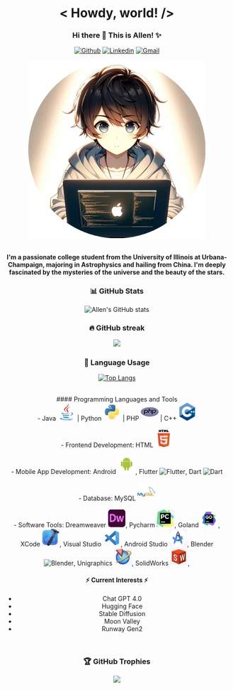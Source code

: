 <div align="center">

# < Howdy, world! />

### Hi there 👋 This is Allen! ✨

[![Github](https://img.shields.io/badge/-Github-000?style=flat&logo=Github&logoColor=white)](https://github.com/AllenWn)
[![Linkedin](https://img.shields.io/badge/-LinkedIn-blue?style=flat&logo=Linkedin&logoColor=white)](https://www.linkedin.com/in/宁-魏-94a028286/)
[![Gmail](https://img.shields.io/badge/-Gmail-c14438?style=flat&logo=Gmail&logoColor=white)](mailto:allenwei0503@gmail.com)

<img src="https://github.com/AllenWn/AllenWn/blob/main/image/profile.png" width="400" height="400" />
<br>
<br>
<p><b>I'm a passionate college student from the University of Illinois at Urbana-Champaign, majoring in Astrophysics and hailing from China. I'm deeply fascinated by the mysteries of the universe and the beauty of the stars.</b></p>

</div>

<div align="center">

### 📊 GitHub Stats

![Allen's GitHub stats](https://github-readme-stats.vercel.app/api?username=AllenWn&show_icons=true&theme=tokyonight)

### 🔥 GitHub streak
<img src="https://github-readme-streak-stats.herokuapp.com/?user=AllenWn" /> 


### 🌟 Language Usage

[![Top Langs](https://github-readme-stats.vercel.app/api/top-langs/?username=AllenWn&layout=compact)](https://github.com/anuraghazra/github-readme-stats)

</div>

<div align="center">
<br>
#### Programming Languages and Tools
<br>
- Java <img src="https://raw.githubusercontent.com/devicons/devicon/master/icons/java/java-original.svg" alt="Java" width="40" height="40" /> | Python <img src="https://raw.githubusercontent.com/devicons/devicon/master/icons/python/python-original.svg" alt="Python" width="40" height="40" /> | PHP <img src="https://raw.githubusercontent.com/devicons/devicon/master/icons/php/php-original.svg" alt="PHP" width="40" height="40" /> | C++ <img src="https://raw.githubusercontent.com/devicons/devicon/master/icons/cplusplus/cplusplus-original.svg" alt="C++" width="40" height="40" />
<br>
<br>
- Frontend Development: HTML <img src="https://raw.githubusercontent.com/devicons/devicon/master/icons/html5/html5-original-wordmark.svg" alt="HTML5" width="40" height="40" />
<br>
<br>
- Mobile App Development: Android <img src="https://raw.githubusercontent.com/devicons/devicon/master/icons/android/android-original-wordmark.svg" alt="Android" width="40" height="40" />, Flutter <img src="https://www.vectorlogo.zone/logos/flutterio/flutterio-icon.svg" alt="Flutter" width="40" height="40" />, Dart <img src="https://www.vectorlogo.zone/logos/dartlang/dartlang-icon.svg" alt="Dart" width= "40" height = "40" />
<br>
<br>
- Database: MySQL <img src="https://raw.githubusercontent.com/devicons/devicon/master/icons/mysql/mysql-original-wordmark.svg" alt="MySQL" width="40" height="40" />
<br>
<br>
- Software Tools: Dreamweaver <img src="https://github.com/AllenWn/AllenWn/blob/main/image/dw.png" alt="Dreamweaver" width="40" height="40" />, Pycharm <img src="https://github.com/AllenWn/AllenWn/blob/main/image/pycharm.png" alt="Pycharm" width="40" height="40" />, Goland <img src="https://github.com/AllenWn/AllenWn/blob/main/image/goland.png" alt="Goland" width="40" height="40" />, XCode <img src="https://github.com/AllenWn/AllenWn/blob/main/image/xcode.png" alt="XCode" width="40" height="40" />, Visual Studio <img src="https://github.com/AllenWn/AllenWn/blob/main/image/visual%20studio.png" alt="Visual Studio" width="40" height="40" />, Android Studio <img src="https://github.com/AllenWn/AllenWn/blob/main/image/android%20studio.png" alt="Android Studio" width="40" height="40" />, Blender <img src="https://download.blender.org/branding/community/blender_community_badge_white.svg" alt="Blender" width="40" height="40" />, Unigraphics <img src="https://github.com/AllenWn/AllenWn/blob/main/image/nx.png" alt="Unigraphics" width="40" height="40" />, SolidWorks <img src="https://github.com/AllenWn/AllenWn/blob/main/image/sw.png" alt="SolidWorks" width="40" height="40" />, 
<br>

#### ⚡ Current Interests ⚡

- Chat GPT 4.0
- Hugging Face
- Stable Diffusion
- Moon Valley
- Runway Gen2
<br>

### 🏆 GitHub Trophies

<img src="https://github-profile-trophy.vercel.app/?username=AllenWn" />

</div>
